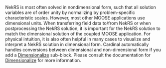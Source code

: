 NekRS is most often solved in nondimensional form, such that all solution variables
are of order unity by normalizing by problem-specific characteristic scales. However,
most other MOOSE applications use dimensional units. When transferring field data to/from
NekRS or when postprocessing the NekRS solution, it is important for the NekRS solution
to match the dimensional solution of the coupled MOOSE application. For physical intuition,
it is also often helpful in many cases to visualize and interpret a NekRS solution
in dimensional form. Cardinal automatically handles conversions between
dimensional and non-dimensional form if you add a [Dimensionalize](DimensionalizeAction.md) sub-block. Please consult the documentation for [Dimensionalize](DimensionalizeAction.md) for more information.
